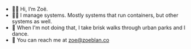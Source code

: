 - 🧚‍♀️ Hi, I’m Zoë.
- 👩‍💻 I manage systems. Mostly systems that run containers, but other systems as well. 
- 💃 When I'm not doing that, I take brisk walks through urban parks and I dance. 
- 📨 You can reach me at zoe@zoeblan.co



<!---
VirtualDisk/VirtualDisk is a ✨ special ✨ repository because its `README.md` (this file) appears on your GitHub profile.
You can click the Preview link to take a look at your changes.
--->
